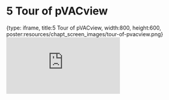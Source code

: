 # 5 Tour of pVACview
 
{type: iframe, title:5 Tour of pVACview, width:800, height:600, poster:resources/chapt_screen_images/tour-of-pvacview.png}
![](http://course.pvactools.org/no_toc/tour-of-pvacview.html)
 

 
